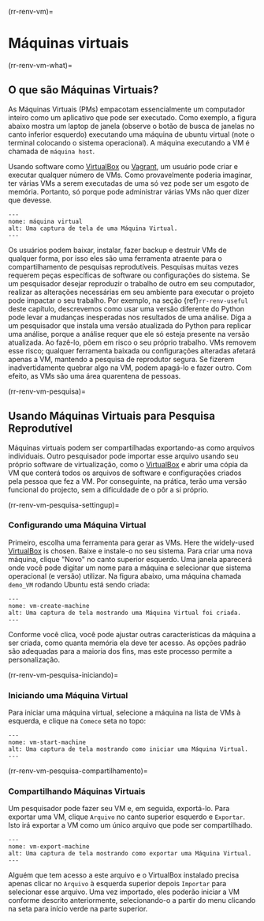 (rr-renv-vm)=
# Máquinas virtuais

(rr-renv-vm-what)=
## O que são Máquinas Virtuais?

As Máquinas Virtuais (PMs) empacotam essencialmente um computador inteiro como um aplicativo que pode ser executado. Como exemplo, a figura abaixo mostra um laptop de janela (observe o botão de busca de janelas no canto inferior esquerdo) executando uma máquina de ubuntu virtual (note o terminal colocando o sistema operacional). A máquina executando a VM é chamada de `máquina host`.

Usando software como [VirtualBox](https://www.virtualbox.org/) ou [Vagrant](https://www.vagrantup.com/), um usuário pode criar e executar qualquer número de VMs. Como provavelmente poderia imaginar, ter várias VMs a serem executadas de uma só vez pode ser um esgoto de memória. Portanto, só porque pode administrar várias VMs não quer dizer que devesse.

```{figure} ../../figures/virtual-machine.png
---
nome: máquina virtual
alt: Uma captura de tela de uma Máquina Virtual.
---

```

Os usuários podem baixar, instalar, fazer backup e destruir VMs de qualquer forma, por isso eles são uma ferramenta atraente para o compartilhamento de pesquisas reprodutíveis. Pesquisas muitas vezes requerem peças específicas de software ou configurações do sistema. Se um pesquisador desejar reproduzir o trabalho de outro em seu computador, realizar as alterações necessárias em seu ambiente para executar o projeto pode impactar o seu trabalho. Por exemplo, na seção {ref}`rr-renv-useful` deste capítulo, descrevemos como usar uma versão diferente do Python pode levar a mudanças inesperadas nos resultados de uma análise. Diga a um pesquisador que instala uma versão atualizada do Python para replicar uma análise, porque a análise requer que ele só esteja presente na versão atualizada. Ao fazê-lo, põem em risco o seu próprio trabalho. VMs removem esse risco; qualquer ferramenta baixada ou configurações alteradas afetará apenas a VM, mantendo a pesquisa de reprodutor segura. Se fizerem inadvertidamente quebrar algo na VM, podem apagá-lo e fazer outro. Com efeito, as VMs são uma área quarentena de pessoas.

(rr-renv-vm-pesquisa)=
## Usando Máquinas Virtuais para Pesquisa Reprodutível

Máquinas virtuais podem ser compartilhadas exportando-as como arquivos individuais. Outro pesquisador pode importar esse arquivo usando seu próprio software de virtualização, como o [VirtualBox](https://www.virtualbox.org/) e abrir uma cópia da VM que conterá todos os arquivos de software e configurações criados pela pessoa que fez a VM. Por conseguinte, na prática, terão uma versão funcional do projecto, sem a dificuldade de o pôr a si próprio.

(rr-renv-vm-pesquisa-settingup)=
### Configurando uma Máquina Virtual

Primeiro, escolha uma ferramenta para gerar as VMs. Here the widely-used [VirtualBox](https://www.virtualbox.org/) is chosen. Baixe e instale-o no seu sistema. Para criar uma nova máquina, clique "Novo" no canto superior esquerdo. Uma janela aparecerá onde você pode digitar um nome para a máquina e selecionar que sistema operacional (e versão) utilizar. Na figura abaixo, uma máquina chamada `demo_VM` rodando Ubuntu está sendo criada:

```{figure} ../../figures/vm-create-machine.png
---
nome: vm-create-machine
alt: Uma captura de tela mostrando uma Máquina Virtual foi criada.
---

```

Conforme você clica, você pode ajustar outras características da máquina a ser criada, como quanta memória ela deve ter acesso. As opções padrão são adequadas para a maioria dos fins, mas este processo permite a personalização.

(rr-renv-vm-pesquisa-iniciando)=
### Iniciando uma Máquina Virtual

Para iniciar uma máquina virtual, selecione a máquina na lista de VMs à esquerda, e clique na `Comece` seta no topo:

```{figure} ../../figures/vm-start-machine.png
---
nome: vm-start-machine
alt: Uma captura de tela mostrando como iniciar uma Máquina Virtual.
---

```

(rr-renv-vm-pesquisa-compartilhamento)=
### Compartilhando Máquinas Virtuais

Um pesquisador pode fazer seu VM e, em seguida, exportá-lo. Para exportar uma VM, clique `Arquivo` no canto superior esquerdo e `Exportar`. Isto irá exportar a VM como um único arquivo que pode ser compartilhado.

```{figure} ../../figures/vm-export-machine.png
---
nome: vm-export-machine
alt: Uma captura de tela mostrando como exportar uma Máquina Virtual.
---

```

Alguém que tem acesso a este arquivo e o VirtualBox instalado precisa apenas clicar no `Arquivo` à esquerda superior depois `Importar` para selecionar esse arquivo. Uma vez importado, eles poderão iniciar a VM conforme descrito anteriormente, selecionando-o a partir do menu clicando na seta para início verde na parte superior.
